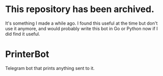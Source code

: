 # This repository has been archived.
It's something I made a while ago. I found this useful at the time but don't use it anymore, and would probably write this bot in Go or Python now if I did find it useful.

# PrinterBot
 Telegram bot that prints anything sent to it.
